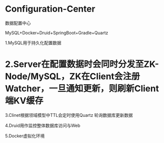 # Configuration-Center
数据配置中心

MySQL+Docker+Druid+SpringBoot+Gradle+Quartz

1.MySQL用于持久化配置数据

# 2.Server在配置数据时会同时分发至ZK-Node/MySQL，ZK在Client会注册Watcher，一旦通知更新，则刷新Client端KV缓存

3.Clinet根据领域模型中TTL会定时使用Quartz 轮询数据库更新数据

4.Druid用作监控整体数据库访问与Web

5.Docker虚拟化环境

